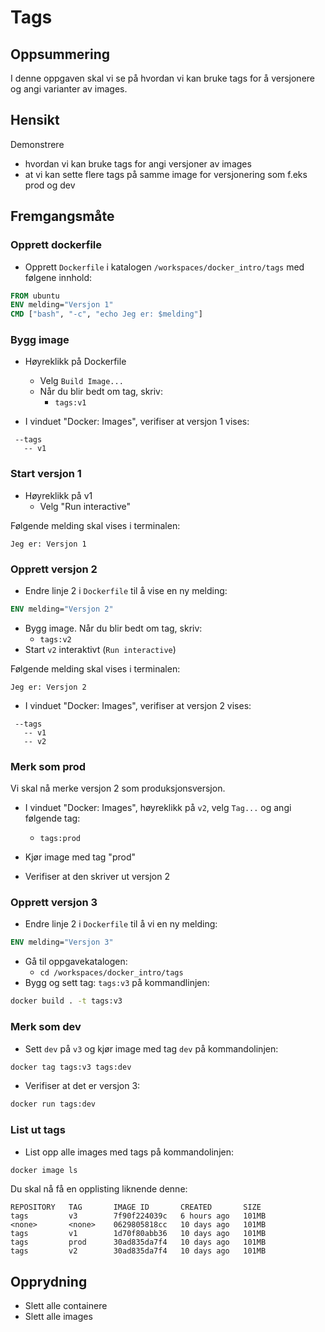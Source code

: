 

# Tags


## Oppsummering

I denne oppgaven skal vi se på hvordan vi kan bruke tags for å versjonere og angi varianter av images.


## Hensikt

Demonstrere

- hvordan vi kan bruke tags for angi versjoner av images
- at vi kan sette flere tags på samme image for versjonering som f.eks prod og dev

## Fremgangsmåte


### Opprett dockerfile

- Opprett `Dockerfile` i katalogen `/workspaces/docker_intro/tags` med følgene innhold:

```dockerfile
FROM ubuntu
ENV melding="Versjon 1"
CMD ["bash", "-c", "echo Jeg er: $melding"]
```

### Bygg image

- Høyreklikk på Dockerfile
    - Velg `Build Image...`
    - Når du blir bedt om tag, skriv:
        - `tags:v1`

- I vinduet "Docker: Images", verifiser at versjon 1 vises:

```
 --tags
   -- v1
```

### Start versjon 1

- Høyreklikk på v1
    - Velg "Run interactive"

Følgende melding skal vises i terminalen:

```
Jeg er: Versjon 1
```

### Opprett versjon 2

- Endre linje 2 i `Dockerfile` til å vise en ny melding:

```dockerfile
ENV melding="Versjon 2"
```

- Bygg image. Når du blir bedt om tag, skriv:
    - `tags:v2`
- Start `v2` interaktivt (`Run interactive`)

Følgende melding skal vises i terminalen:

```
Jeg er: Versjon 2
```

- I vinduet "Docker: Images", verifiser at versjon 2 vises:

```
 --tags
   -- v1
   -- v2
```

### Merk som prod

Vi skal nå merke versjon 2 som produksjonsversjon.

- I vinduet "Docker: Images", høyreklikk på `v2`, velg `Tag...` og angi følgende tag:
    - `tags:prod`

- Kjør image med tag "prod"
- Verifiser at den skriver ut versjon 2

### Opprett versjon 3


- Endre linje 2 i `Dockerfile` til å vi en ny melding:

```dockerfile
ENV melding="Versjon 3"
```

- Gå til oppgavekatalogen:
    - `cd /workspaces/docker_intro/tags`
- Bygg og sett tag: `tags:v3` på kommandlinjen:

```bash
docker build . -t tags:v3
```

### Merk som dev


- Sett `dev` på `v3` og kjør image med tag `dev` på kommandolinjen:

```bash
docker tag tags:v3 tags:dev
```

- Verifiser at det er versjon 3:

```bash
docker run tags:dev
```

### List ut tags

- List opp alle images med tags på kommandolinjen:

```bash
docker image ls
```

Du skal nå få en opplisting liknende denne:

```
REPOSITORY   TAG       IMAGE ID       CREATED       SIZE
tags         v3        7f90f224039c   6 hours ago   101MB
<none>       <none>    0629805818cc   10 days ago   101MB
tags         v1        1d70f80abb36   10 days ago   101MB
tags         prod      30ad835da7f4   10 days ago   101MB
tags         v2        30ad835da7f4   10 days ago   101MB
```

## Opprydning

- Slett alle containere
- Slett alle images